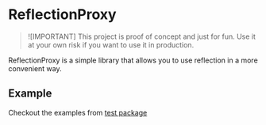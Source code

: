 # ReflectionProxy

> ![IMPORTANT]
> This project is proof of concept and just for fun. 
> Use it at your own risk if you want to use it in production.

ReflectionProxy is a simple library that allows you to use reflection in a more convenient way.

## Example

Checkout the examples from [test package](/src/test/java)
